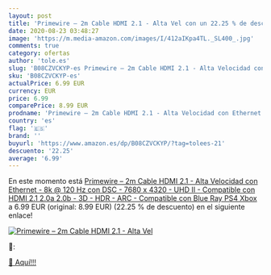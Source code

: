 ```yaml
---
layout: post
title: 'Primewire – 2m Cable HDMI 2.1 - Alta Vel con un 22.25 % de descuento'
date: 2020-08-23 03:48:27
image: 'https://m.media-amazon.com/images/I/412aIKpa4TL._SL400_.jpg'
comments: true
category: ofertas
author: 'tole.es'
slug: 'B08CZVCKYP-es Primewire – 2m Cable HDMI 2.1 - Alta Velocidad con...'
sku: 'B08CZVCKYP-es'
actualPrice: 6.99 EUR
currency: EUR
price: 6.99
comparePrice: 8.99 EUR
prodname: 'Primewire – 2m Cable HDMI 2.1 - Alta Velocidad con Ethernet - 8k @ 120 Hz con DSC - 7680 x 4320 - UHD II - Compatible con HDMI 2.1 2.0a 2.0b - 3D - HDR - ARC - Compatible con Blue Ray PS4 Xbox'
country: 'es'
flag: '🇪🇸'
brand: ''
buyurl: 'https://www.amazon.es/dp/B08CZVCKYP/?tag=tolees-21'
descuento: '22.25'
average: '6.99'
---
```


En este momento está [Primewire – 2m Cable HDMI 2.1 - Alta Velocidad con Ethernet - 8k @ 120 Hz con DSC - 7680 x 4320 - UHD II - Compatible con HDMI 2.1 2.0a 2.0b - 3D - HDR - ARC - Compatible con Blue Ray PS4 Xbox](https://www.amazon.es/dp/B08CZVCKYP/?tag=tolees-21) a 6.99 EUR (original: 8.99 EUR) (22.25 %  de descuento) en el siguiente enlace!

[![Primewire – 2m Cable HDMI 2.1 - Alta Vel](https://m.media-amazon.com/images/I/412aIKpa4TL._SL400_.jpg)](https://www.amazon.es/dp/B08CZVCKYP/?tag=tolees-21)

🔎:


[🛒 Aquí!!!](https://www.amazon.es/dp/B08CZVCKYP/?tag=tolees-21)
